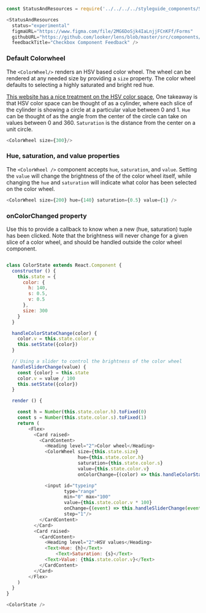 ```js noeditor
const StatusAndResources = require('../../../../styleguide_components/StatusAndResources').StatusAndResources;

<StatusAndResources
  status="experimental"
  figmaURL="https://www.figma.com/file/2MG6DoSjk4IaLnjjFCnKFf/Forms"
  githubURL="https://github.com/looker/lens/blob/master/src/components/Form/Inputs/Checkbox.tsx"
  feedbackTitle="Checkbox Component Feedback" />
```

### Default Colorwheel

The `<ColorWheel/>` renders an HSV based color wheel.  The wheel can be rendered at any needed size by providing a `size` property.
The color wheel defaults to selecting a highly saturated and bright red hue.

[This website has a nice treatment on the HSV color space,](http://learn.leighcotnoir.com/artspeak/elements-color/hue-value-saturation/)
One takeaway is that HSV color space can be thought of as a cylinder,  where each slice of the cylinder is showing a circle at a particular
value between 0 and 1.  `Hue` can be thought of as the angle from the center of the circle can take on values between 0 and 360.
`Saturation` is the distance from the center on a unit circle.

```js
<ColorWheel size={300}/>
```

### Hue, saturation, and value properties

The `<ColorWheel />` component accepts `hue`, `saturation`, and `value`. Setting the `value` will change the brightness of the
of the color wheel itself, while changing the `hue` and `saturation` will indicate what color has been selected on the color wheel.

```js
<ColorWheel size={200} hue={140} saturation={0.5} value={1} />
```

### onColorChanged property

Use this to provide a callback to know when a new (hue, saturation) tuple has been clicked.  Note that the brightness will never change for a given
slice of a color wheel, and should be handled outside the color wheel component.

```js

class ColorState extends React.Component {
  constructor () {
    this.state = {
      color: {
        h: 140,
        s: 0.5,
        v: 0.5
      },
      size: 300
    }
  }

  handleColorStateChange(color) {
    color.v = this.state.color.v
    this.setState({color})
  }

  // Using a slider to control the brightness of the color wheel
  handleSliderChange(value) {
    const {color} = this.state
    color.v = value / 100
    this.setState({color})
  }

  render () {

    const h = Number(this.state.color.h).toFixed(0)
    const s = Number(this.state.color.s).toFixed(1)
    return (
        <Flex>
          <Card raised>
            <CardContent>
              <Heading level="2">Color wheel</Heading>
              <ColorWheel size={this.state.size}
                          hue={this.state.color.h}
                          saturation={this.state.color.s}
                          value={this.state.color.v}
                          onColorChange={(color) => this.handleColorStateChange(color)}/>

              <input id="typeinp"
                     type="range"
                     min="0" max="100"
                     value={this.state.color.v * 100}
                     onChange={(event) => this.handleSliderChange(event.target.value)}
                     step="1"/>
            </CardContent>
          </Card>
          <Card raised>
            <CardContent>
              <Heading level="2">HSV values</Heading>
              <Text>Hue: {h}</Text>
                  <Text>Saturation: {s}</Text>
              <Text>Value: {this.state.color.v}</Text>
            </CardContent>
          </Card>
        </Flex>
    )
  }
}

<ColorState />
```
